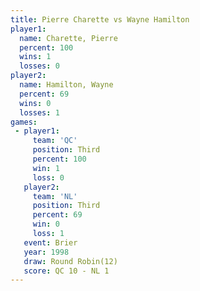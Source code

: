 ```yaml
---
title: Pierre Charette vs Wayne Hamilton
player1:                
  name: Charette, Pierre
  percent: 100          
  wins: 1               
  losses: 0             
player2:                
  name: Hamilton, Wayne 
  percent: 69           
  wins: 0               
  losses: 1             
games:
 - player1:         
     team: 'QC'     
     position: Third
     percent: 100   
     win: 1         
     loss: 0        
   player2:         
     team: 'NL'     
     position: Third
     percent: 69    
     win: 0         
     loss: 1        
   event: Brier         
   year: 1998           
   draw: Round Robin(12)
   score: QC 10 - NL 1  
---
```

